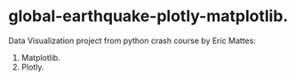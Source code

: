 # global-earthquake-plotly-matplotlib.

Data Visualization project from python crash course by Eric Mattes:

1. Matplotlib.
2. Plotly.
